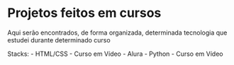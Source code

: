 # Projetos feitos em cursos

Aqui serão encontrados, de forma organizada, determinada tecnologia que estudei durante determinado curso

Stacks:
    - HTML/CSS
       - Curso em Vídeo
       - Alura
    - Python
       - Curso em Vídeo
